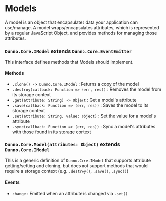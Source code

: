 # Models
A model is an object that encapsulates data your application can use/manage. A model wraps/encapsulates attributes, which is represented by a regular JavaScript Object, and provides methods for managing those attributes.

### `Dunno.Core.IModel` extends `Dunno.Core.EventEmitter`
This interface defines methods that Models should implement.

#### Methods
+ `.clone() -> Dunno.Core.IModel` : Returns a copy of the model
+ `.destroy(callback: Function => (err, res))` : Removes the model from its storage context
+ `.get(attribute: String) -> Object` : Get a model's attribute
+ `.save(callback: Function => (err, res))` : Saves the model to its storage context
+ `.set(attribute: String, value: Object)` : Set the value for a model's attribute
+ `.sync(callback: Function => (err, res))` : Sync a model's attributes with those found in its storage context

### `Dunno.Core.Model(attributes: Object)` extends `Dunno.Core.IModel`
This is a generic definition of `Dunno.Core.IModel` that supports attribute getting/setting and cloning, but does not support methods that would require a storage context (e.g. `.destroy()`, `.save()`, `.sync()`)

#### Events
+ `change` : Emitted when an attribute is changed via `.set()`
